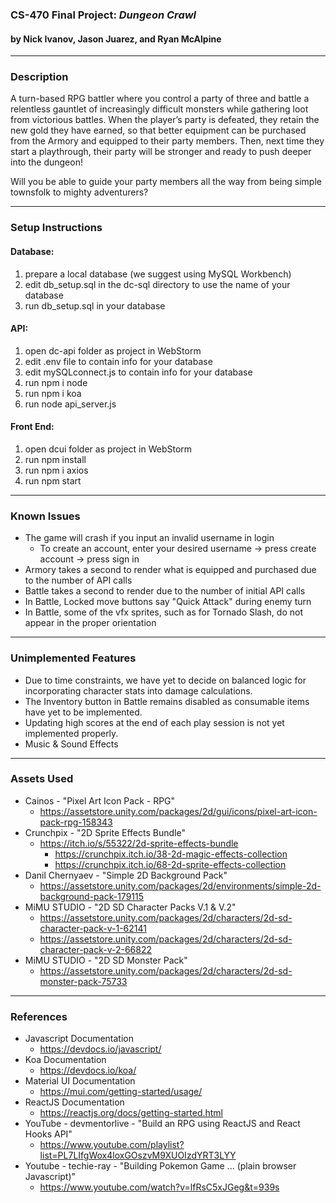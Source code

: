 ### CS-470 Final Project:  *Dungeon Crawl*
 #### by Nick Ivanov, Jason Juarez, and Ryan McAlpine
---
 ### Description
 A turn-based RPG battler where you control a party of three and battle a relentless gauntlet of
 increasingly difficult monsters while gathering loot from victorious battles. When the player’s
 party is defeated, they retain the new gold they have earned, so that better equipment can be
 purchased from the Armory and equipped to their party members. Then, next time they start a
 playthrough, their party will be stronger and ready to push deeper into the dungeon! 
 
 Will you be
 able to guide your party members all the way from being simple townsfolk to mighty adventurers?

---
 ### Setup Instructions
 #### Database:
 1. prepare a local database (we suggest using MySQL Workbench)
 2. edit db_setup.sql in the dc-sql directory to use the name of your database
 3. run db_setup.sql in your database
 #### API:
 1. open dc-api folder as project in WebStorm
 2. edit .env file to contain info for your database
 3. edit mySQLconnect.js to contain info for your database
 4. run npm i node
 5. run npm i koa
 6. run node api_server.js
 #### Front End:
 1. open dcui folder as project in WebStorm
 2. run npm install
 3. run npm i axios
 4. run npm start

---
 ### Known Issues
 - The game will crash if you input an invalid username in login
   - To create an account, enter your desired username -> press create account -> press sign in
 - Armory takes a second to render what is equipped and purchased due to the number of API calls
 - Battle takes a second to render due to the number of initial API calls
 - In Battle, Locked move buttons say "Quick Attack" during enemy turn
 - In Battle, some of the vfx sprites, such as for Tornado Slash, do not appear in the proper orientation

---
 ### Unimplemented Features
 - Due to time constraints, we have yet to decide on balanced logic for incorporating character stats into damage calculations.
 - The Inventory button in Battle remains disabled as consumable items have yet to be implemented.
 - Updating high scores at the end of each play session is not yet implemented properly.
 - Music & Sound Effects

---
 ### Assets Used
 - Cainos - "Pixel Art Icon Pack - RPG"
   - https://assetstore.unity.com/packages/2d/gui/icons/pixel-art-icon-pack-rpg-158343
 - Crunchpix - "2D Sprite Effects Bundle"
   - https://itch.io/s/55322/2d-sprite-effects-bundle
     - https://crunchpix.itch.io/38-2d-magic-effects-collection
     - https://crunchpix.itch.io/68-2d-sprite-effects-collection
 - Danil Chernyaev - "Simple 2D Background Pack"
   - https://assetstore.unity.com/packages/2d/environments/simple-2d-background-pack-179115
 - MiMU STUDIO - "2D SD Character Packs V.1 & V.2"
   - https://assetstore.unity.com/packages/2d/characters/2d-sd-character-pack-v-1-62141
   - https://assetstore.unity.com/packages/2d/characters/2d-sd-character-pack-v-2-66822
 - MiMU STUDIO - "2D SD Monster Pack"
   - https://assetstore.unity.com/packages/2d/characters/2d-sd-monster-pack-75733

---
 ### References
 - Javascript Documentation
   - https://devdocs.io/javascript/
 - Koa Documentation
   - https://devdocs.io/koa/
 - Material UI Documentation
   - https://mui.com/getting-started/usage/
 - ReactJS Documentation
   - https://reactjs.org/docs/getting-started.html
 - YouTube - devmentorlive - "Build an RPG using ReactJS and React Hooks API"
   - https://www.youtube.com/playlist?list=PL7LIfgWox4loxGOszvM9XUOIzdYRT3LYY
 - Youtube - techie-ray - "Building Pokemon Game ... (plain browser Javascript)"
   - https://www.youtube.com/watch?v=lfRsC5xJGeg&t=939s
